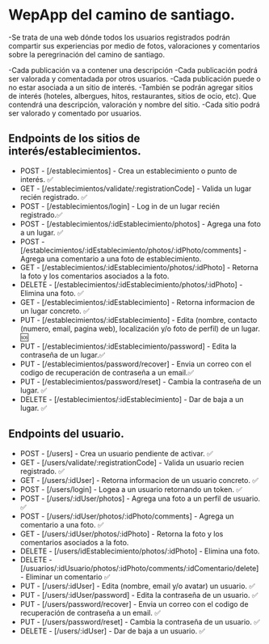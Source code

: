 # WepApp del camino de santiago.

-Se trata de una web dónde todos los usuarios registrados podrán compartir sus experiencias por medio de fotos, valoraciones y comentarios sobre la peregrinación del camino de santiago.

-Cada publicación va a contener una descripción
-Cada publicación podrá ser valorada y comentadada por otros usuarios.
-Cada publicación puede o no estar asociada a un sitio de interés.
-También se podrán agregar sitios de interés (hoteles, albergues, hitos, restaurantes, sitios de ocio, etc). Que contendrá una descripción, valoración y nombre del sitio.
-Cada sitio podrá ser valorado y comentado por usuarios.

## Endpoints de los sitios de interés/establecimientos.

-   POST - [/establecimientos] - Crea un establecimiento o punto de interés. ✅
-   GET - [/establecimientos/validate/:registrationCode] - Valida un lugar recién registrado. ✅
-   POST - [/establecimientos/login] - Log in de un lugar recién registrado.✅
-   POST - [/establecimientos/:idEstablecimiento/photos] - Agrega una foto a un lugar. ✅
-   POST - [/establecimientos/:idEstablecimiento/photos/:idPhoto/comments] - Agrega una comentario a una foto de establecimiento.
-   GET - [/establecimientos/:idEstablecimiento/photos/:idPhoto] - Retorna la foto y los comentarios asociados a la foto.
-   DELETE - [/establecimientos/:idEstablecimiento/photos/:idPhoto] - Elimina una foto. ✅
-   GET - [/establecimientos/:idEstablecimiento] - Retorna informacion de un lugar concreto. ✅
-   PUT - [/establecimientos/:idEstablecimiento] - Edita (nombre, contacto (numero, email, pagina web), localización y/o foto de perfil) de un lugar. 🆘
-   PUT - [/establecimientos/:idEstablecimiento/password] - Edita la contraseña de un lugar.✅
-   PUT - [/establecimientos/password/recover] - Envia un correo con el codigo de recuperación de contraseña a un email.✅
-   PUT - [/establecimientos/password/reset] - Cambia la contraseña de un lugar. ✅
-   DELETE - [/establecimientos/:idEstablecimiento] - Dar de baja a un lugar. ✅

## Endpoints del usuario.

-   POST - [/users] - Crea un usuario pendiente de activar. ✅
-   GET - [/users/validate/:registrationCode] - Valida un usuario recien registrado. ✅
-   GET - [/users/:idUser] - Retorna informacion de un usuario concreto. ✅
-   POST - [/users/login] - Logea a un usuario retornando un token. ✅
-   POST - [/users/:idUser/photos] - Agrega una foto a un perfil de usuario. ✅
-   POST - [/users/:idUser/photos/:idPhoto/comments] - Agrega un comentario a una foto. ✅
-   GET - [/users/:idUser/photos/:idPhoto] - Retorna la foto y los comentarios asociados a la foto.
-   DELETE - [/users/idEstablecimiento/photos/:idPhoto] - Elimina una foto.
-   DELETE - [/usuarios/:idUsuario/photos/:idPhoto/comments/:idComentario/delete] - Eliminar un comentario ✅
-   PUT - [/users/:idUser] - Edita (nombre, email y/o avatar) un usuario. ✅
-   PUT - [/users/:idUser/password] - Edita la contraseña de un usuario. ✅
-   PUT - [/users/password/recover] - Envia un correo con el codigo de recuperación de contraseña a un email. ✅
-   PUT - [/users/password/reset] - Cambia la contraseña de un usuario. ✅
-   DELETE - [/users/:idUser] - Dar de baja a un usuario. ✅
